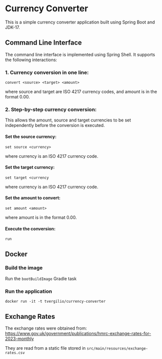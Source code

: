 # Currency Converter

This is a simple currency converter application built using Spring Boot and JDK-17.

## Command Line Interface
The command line interface is implemented using Spring Shell. It supports the following interactions:

### 1. Currency conversion in one line:

`convert <source> <target> <amount>`

where source and target are ISO 4217 currency codes, and amount is in the format 0.00.

### 2. Step-by-step currency conversion: 

This allows the amount, source and target currencies to be set independently before the conversion is executed.

#### Set the source currency:
`set source <currency>`

where currency is an ISO 4217 currency code.

#### Set the target currency:
`set target <currency`

where currency is an ISO 4217 currency code.

#### Set the amount to convert:
`set amount <amount>`

where amount is in the format 0.00.

#### Execute the conversion:
`run`

## Docker
### Build the image

Run the `bootBuildImage` Gradle task

### Run the application

`docker run -it -t tvergilio/currency-converter  `

## Exchange Rates

The exchange rates were obtained from: https://www.gov.uk/government/publications/hmrc-exchange-rates-for-2023-monthly

They are read from a static file stored in `src/main/resources/exchange-rates.csv`